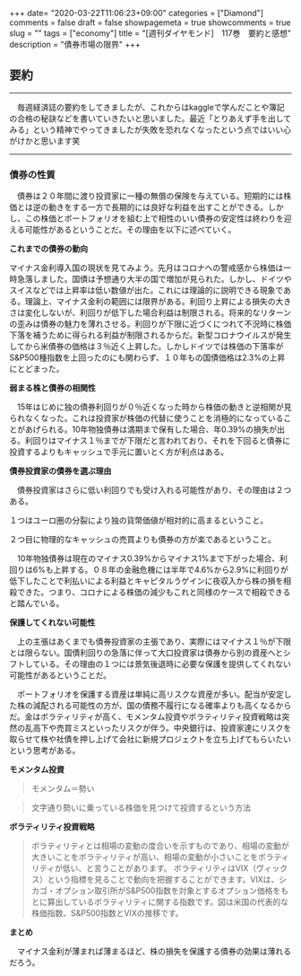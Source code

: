 +++
date= "2020-03-22T11:06:23+09:00"
categories = ["Diamond"]
comments = false
draft = false
showpagemeta = true
showcomments = true
slug = ""
tags = ["economy"]
title = "[週刊ダイヤモンド]　117巻　要約と感想"
description = "債券市場の限界"
+++


## **要約**

***

　毎週経済誌の要約をしてきましたが、これからはkaggleで学んだことや簿記の合格の秘訣などを書いていきたいと思いました。最近「とりあえず手を出してみる」という精神でやってきましたが失敗を恐れなくなったという点ではいい心がけかと思います笑

***

### **債券の性質**

　債券は２０年間に渡り投資家に一種の無償の保険を与えている。短期的には株価とは逆の動きをする一方で長期的には良好な利益を出すことができる。しかし、この株価とポートフォリオを組む上で相性のいい債券の安定性は終わりを迎える可能性があるということだ。その理由を以下に述べていく。

**これまでの債券の動向**

 マイナス金利導入国の現状を見てみよう。先月はコロナへの警戒感から株価は一時急落しました。国債は予想通り大半の国で増加が見られた。しかし、ドイツやスイスなどでは上昇率は低い数値が出た。これには理論的に説明できる現象である。理論上、マイナス金利の範囲には限界がある。利回り上昇による損失の大きさは変化しないが、利回りが低下した場合利益は制限される。将来的なリターンの歪みは債券の魅力を薄れさせる。利回りが下限に近づくにつれて不況時に株価下落を補うために得られる利益が制限されるからだ。新型コロナウイルスが発生してから米債券の価格は３％近く上昇した。しかしドイツでは株価の下落率がS&P500種指数を上回ったのにも関わらず、１０年もの国債価格は2.3%の上昇にとどまった。

 **弱まる株と債券の相関性**

 　15年はじめに独の債券利回りが０％近くなった時から株価の動きと逆相関が見られなくなった。これは投資家が株価の代替に使うことを消極的になっていることがあげられる。10年物独債券は満期まで保有した場合、年0.39%の損失が出る。利回りはマイナス１％までが下限だと言われており、それを下回ると債券に投資するよりもキャッシュで手元に置いとく方が利点はある。

 **債券投資家の債券を選ぶ理由**

 　債券投資家はさらに低い利回りでも受け入れる可能性があり、その理由は２つある。
 
 １つはユーロ圏の分裂により独の貨幣価値が相対的に高まるということ。
 
 ２つ目に物理的なキャッシュの売買よりも債券の方が楽であるということ。

 　10年物独債券は現在のマイナス0.39%からマイナス1%まで下がった場合、利回りは6%も上昇する。０８年の金融危機には半年で4.6%から2.9%に利回りが低下したことで利払いによる利益とキャピタルうゲインに夜収入から株の損を相殺できた。つまり、コロナによる株価の減少もこれと同様のケースで相殺できると踏んでいる。

 **保護してくれない可能性**

 　上の主張はあくまでも債券投資家の主張であり、実際にはマイナス１％が下限とは限らない。国債利回りの急落に伴って大口投資家は債券から別の資産へとシフトしている。その理由の１つには景気後退時に必要な保護を提供してくれない可能性があるということだ。

 　ポートフォリオを保護する資産は単純に高リスクな資産が多い。配当が安定した株の減配される可能性の方が、国の債務不履行になる確率よりも高くなるからだ。金はボラティリティが高く、モメンタム投資やボラティリティ投資戦略は突然の乱高下や売買ミスといったリスクが伴う。中央銀行は、投資家達にリスクを取らせて株や社債を押し上げて会社に新規プロジェクトを立ち上げてもらいたいという思考がある。


**モメンタム投資**
>モメンタム＝勢い

>文字通り勢いに乗っている株価を見つけて投資するという方法

**ボラティリティ投資戦略**
>ボラティリティとは相場の変動の度合いを示すものであり、相場の変動が大きいことをボラティリティが高い、相場の変動が小さいことをボラティリティが低い、と言うことがあります。
ボラティリティはVIX（ヴィックス）という指標を見ることで動向を把握することができます。VIXは、シカゴ・オプション取引所がS&P500指数を対象とするオプション価格をもとに算出しているボラティリティに関する指数です。図は米国の代表的な株価指数、S&P500指数とVIXの推移です。


 **まとめ**

　マイナス金利が薄まれば薄まるほど、株の損失を保護する債券の効果は薄れるだろう。
